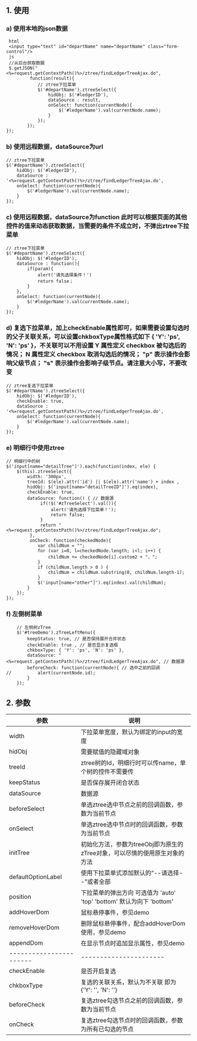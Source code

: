 
## 1.	使用
### a)	使用本地的json数据
```
 html
 <input type="text" id="departName" name="departName" class="form-control"/>
 js
 //从后台获取数据
 $.getJSON("<%=request.getContextPath()%>/ztree/findLedgerTreeAjax.do",
         function(result){
            // ztree下拉菜单
            $('#departName').ztreeSelect({
                hidObj: $('#ledgerID'),
                dataSource : result,
                onSelect: function(currentNode){
                    $('#ledgerName').val(currentNode.name);
                }
            });
        });
});
```
### b)	使用远程数据，dataSource为url
```
// ztree下拉菜单
$('#departName').ztreeSelect({
	hidObj: $('#ledgerID'),
	dataSource : '<%=request.getContextPath()%>/ztree/findLedgerTreeAjax.do',
	onSelect: function(currentNode){
		$('#ledgerName').val(currentNode.name);
	}
});
```
### c)	使用远程数据，dataSource为function 此时可以根据页面的其他控件的值来动态获取数据，当需要的条件不成立时，不弹出ztree下拉菜单
```
// ztree下拉菜单
$('#departName').ztreeSelect({
    hidObj: $('#ledgerID'),
    dataSource : function(){
        if(param){
            alert('请先选择条件！')
            return false；
        }
    },
    onSelect: function(currentNode){
        $('#ledgerName').val(currentNode.name);
    }
});
```
### d)	复选下拉菜单，加上checkEnable属性即可，如果需要设置勾选时的父子关联关系，可以设置chkboxType属性格式如下 { 'Y': 'ps', 'N': 'ps' }，不关联可以不用设置 Y 属性定义 checkbox 被勾选后的情况； N 属性定义 checkbox 取消勾选后的情况； "p" 表示操作会影响父级节点； "s" 表示操作会影响子级节点。请注意大小写，不要改变
```
// ztree复选下拉菜单
$('#departName').ztreeSelect({
    hidObj: $('#ledgerID'),
    checkEnable: true,
    dataSource : '<%=request.getContextPath()%>/ztree/findLedgerTreeAjax.do',
    onSelect: function(currentNode){
        $('#ledgerName').val(currentNode.name);
    }
});
```
### e)	明细行中使用ztree
```
// 明细行中的树
$('input[name="detailTree"]').each(function(index, ele) {
    $(this).ztreeSelect({
        width: '300px',
        treeId: $(ele).attr('id') || $(ele).attr('name') + index ,
        hidObj: $('input[name="detailTreeID"]').eq(index),
        checkEnable: true,
        dataSource: function() { // 数据源
             if(!$('#zTreeSelect').val()){
                 alert('请先选择下拉菜单！');
                 return false;
             }
             return "<%=request.getContextPath()%>/ztree/findLedgerTreeAjax.do";
         },
         onCheck: function(checkedNode){
            var childNum = "";
            for (var i=0, l=checkedNode.length; i<l; i++) {
                childNum += checkedNode[i].custom2 + "，";
		    }
            if (childNum.length > 0 ) {
                childNum = childNum.substring(0, childNum.length-1);
            }
            $('input[name="other"]').eq(index).val(childNum);
        }
    });
});
```
### f)	左侧树菜单
```
    // 左侧树zTree
	$('#treeDemo').zTreeLeftMenu({
	    keepStatus: true, // 是否保持展开合并状态 
	    checkEnable: true , // 是否显示复选框
	    chkboxType: { 'Y': 'ps', 'N': 'ps' },
	    dataSource: "<%=request.getContextPath()%>/ztree/findLedgerTreeAjax.do", // 数据源
	    beforeCheck: function(currentNode){ // 选中之前的回调
// 	        alert(currentNode.id);
	    }
	});
```
## 2.	参数

|      参数             | 说明                                          	    |
| ------------- 	    |-------------                                         |
| width         	    | 下拉菜单宽度，默认为绑定的input的宽度                     |
| hidObj        	    | 需要赋值的隐藏域对象                                    |
| treeId        	    | ztree树的Id，明细行时可以传name，单个树的控件不需要传      |
|keepStatus     	    |是否保存展开闭合状态                                     |
|dataSource     	    |数据源                                                 |
|beforeSelect   	    |单选ztree选中节点之前的回调函数，参数为当前节点             |
|onSelect       	    | 单选ztree选中节点时的回调函数，参数为当前节点              |
|initTree       	    | 初始化方法，参数为treeObj即为原生的zTree对象，可以尽情的使用原生对象的方法|
|defaultOptionLabel	    | 使用下拉菜单式添加默认的“--请选择--”或者全部			            |
|position 		        |下拉菜单的弹出方向 可选值为 'auto' 'top' 'bottom' 默认为向下 'bottom' |
|addHoverDom            |鼠标悬停事件，参见demo                                      |
|removeHoverDom         |删除鼠标悬停事件，配合addHoverDom使用，参见demo|
|appendDom              |在显示节点时追加显示属性，参见demo|
|-----------------------|----------------------                                    |
|checkEnable            |是否开启复选                                                |
|chkboxType             |复选的关联关系，默认为不关联 即为 {'Y': '', 'N': ''}           |
|beforeCheck            |复选ztree勾选节点之前的回调函数，参数为当前节点                 |
|onCheck	            |复选ztree勾选节点时的回调函数，参数为所有已勾选的节点            |
